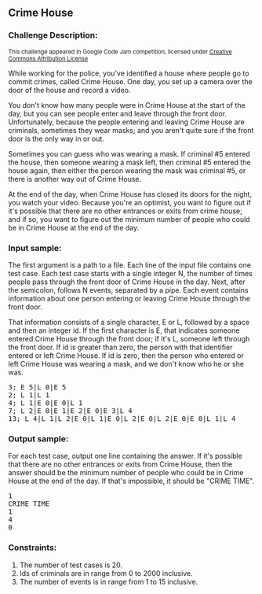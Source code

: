<h2>Crime House</h2>

<h3>Challenge Description:</h3>

<p>
<small>This challenge appeared in Google Code Jam competition, licensed under
<a href="http://creativecommons.org/licenses/by/3.0/">Creative Commons Attribution License</a></small>
</p>

<p>
    While working for the police, you&apos;ve identified a house where people go to commit crimes, called Crime House.
    One day, you set up a camera over the door of the house and record a video.
</p>

<p>
    You don&apos;t know how many people were in Crime House at the start of the day, but you can see people enter and leave
    through the front door. Unfortunately, because the people entering and leaving Crime House are criminals, sometimes
    they wear masks; and you aren&apos;t quite sure if the front door is the only way in or out.
</p>

<p>
    Sometimes you can guess who was wearing a mask. If criminal #5 entered the house, then someone wearing a mask left,
    then criminal #5 entered the house again, then either the person wearing the mask was criminal #5, or there is
    another way out of Crime House.
</p>

<p>
    At the end of the day, when Crime House has closed its doors for the night, you watch your video. Because you&apos;re
    an optimist, you want to figure out if it&apos;s possible that there are no other entrances or exits from crime house;
    and if so, you want to figure out the minimum number of people who could be in Crime House at the end of the day.
</p>

<h3>Input sample:</h3>

<p>
    The first argument is a path to a file. Each line of the input file contains one test case.
    Each test case starts with a single integer N, the number of times people pass through the front door of Crime House
    in the day. Next, after the semicolon, follows N events, separated by a pipe.
    Each event contains information about one person entering or leaving Crime House through the front door.
</p>

<p>
    That information consists of a single character, E or L, followed by a space and then an integer id.
    If the first character is E, that indicates someone entered Crime House through the front door;
    if it&apos;s L, someone left through the front door. If id is greater than zero, the person with that identifier entered
    or left Crime House. If id is zero, then the person who entered or left Crime House was wearing a mask,
    and we don&apos;t know who he or she was.
</p>

<pre class="description-input-output">3; E 5|L 0|E 5
2; L 1|L 1
4; L 1|E 0|E 0|L 1
7; L 2|E 0|E 1|E 2|E 0|E 3|L 4
13; L 4|L 1|L 2|E 0|L 1|E 0|L 2|E 0|L 2|E 0|E 0|L 1|L 4</pre>

<h3>Output sample:</h3>

<p>
    For each test case, output one line containing the answer. If it&apos;s possible that there are no other entrances or
    exits from Crime House, then the answer should be the minimum number of people who could be in Crime House at the
    end of the day. If that&apos;s impossible, it should be &quot;CRIME TIME&quot;.
</p>

<pre class="description-input-output">1
CRIME TIME
1
4
0</pre>

<h3>Constraints:</h3>
<ol>
<li>The number of test cases is 20.</li>
<li>Ids of criminals are in range from 0 to 2000 inclusive.</li>
<li>The number of events is in range from 1 to 15 inclusive.</li>
</ol>
